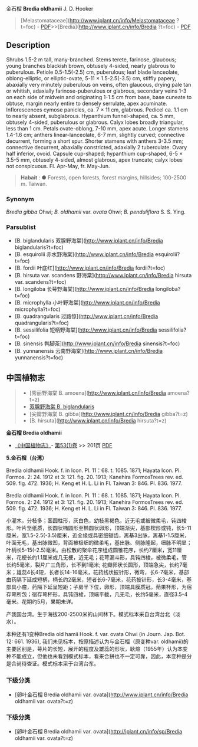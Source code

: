 金石榴 **Bredia oldhamii** J. D. Hooker

> [Melastomataceae](http://www.iplant.cn/info/Melastomataceae ?t=foc) - [PDF](http://iplant.cn/foc/pdf/Melastomataceae.pdf)>>[Bredia](http://www.iplant.cn/info/Bredia ?t=foc) - [PDF](http://www.iplant.cn/foc/pdf/Bredia.pdf)

## Description

Shrubs 1.5-2 m tall, many-branched. Stems terete, farinose, glaucous; young branches blackish brown, obtusely 4-sided, nearly glabrous to puberulous. Petiole 0.5-1.5(-2.5) cm, puberulous; leaf blade lanceolate, oblong-elliptic, or elliptic-ovate, 5-11 × 1.5-2.5(-3.5) cm, stiffly papery, abaxially very minutely puberulous on veins, often glaucous, drying pale tan or whitish, adaxially farinose-puberulous or glabrous, secondary veins 1-3 on each side of midvein and originating 1-1.5 cm from base, base cuneate to obtuse, margin nearly entire to densely serrulate, apex acuminate. Inflorescences cymose panicles, ca. 7 × 11 cm, glabrous. Pedicel ca. 1.1 cm to nearly absent, subglabrous. Hypanthium funnel-shaped, ca. 5 mm, obtusely 4-sided, puberulous or glabrous. Calyx lobes broadly triangular, less than 1 cm. Petals ovate-oblong, 7-10 mm, apex acute. Longer stamens 1.4-1.6 cm; anthers linear-lanceolate, 6-7 mm, slightly curved; connective decurrent, forming a short spur. Shorter stamens with anthers 3-3.5 mm; connective decurrent, abaxially constricted, adaxially 2 tuberculate. Ovary half inferior, ovoid. Capsule cup-shaped; hypanthium cup-shaped, 6-5 × 3.5-5 mm, obtusely 4-sided, almost glabrous, apex truncate; calyx lobes not conspicuous. Fl. Apr-May, fr. May-Jun.

> **Habait** : 
>● Forests, open forests, forest margins, hillsides; 100-2500 m. Taiwan.

### Synonym
*Bredia gibba* Ohwi; *B. oldhamii* var. *ovata* Ohwi; *B. penduliflora* S. S. Ying.

### Parsublist

* [B.  biglandularis  双腺野海棠](http://www.iplant.cn/info/Bredia biglandularis?t=foc)
* [B.  esquirolii  赤水野海棠](http://www.iplant.cn/info/Bredia esquirolii?t=foc)
* [B.  fordii  叶底红](http://www.iplant.cn/info/Bredia fordii?t=foc)
* [B.  hirsuta var. scandens  野海棠](http://www.iplant.cn/info/Bredia hirsuta var. scandens?t=foc)
* [B.  longiloba  长萼野海棠](http://www.iplant.cn/info/Bredia longiloba?t=foc)
* [B.  microphylla  小叶野海棠](http://www.iplant.cn/info/Bredia microphylla?t=foc)
* [B.  quadrangularis  过路惊](http://www.iplant.cn/info/Bredia quadrangularis?t=foc)
* [B.  sessilifolia  短柄野海棠](http://www.iplant.cn/info/Bredia sessilifolia?t=foc)
* [B.  sinensis  鸭脚茶](http://www.iplant.cn/info/Bredia sinensis?t=foc)
* [B.  yunnanensis  云南野海棠](http://www.iplant.cn/info/Bredia yunnanensis?t=foc)

## 中国植物志

> * [秀丽野海棠  B.  amoena](http://www.iplant.cn/info/Bredia amoena?t=z)
> * [双腺野海棠  B.  biglandularis](Bredia-biglandularis-双腺野海棠.md)
> * [尖瓣野海棠  B.  gibba](http://www.iplant.cn/info/Bredia gibba?t=z)
> * [B.  hirsuta](http://www.iplant.cn/info/Bredia hirsuta?t=z)

**金石榴 Bredia oldhamii**

* [《中国植物志》](http://www.iplant.cn/frps)- [第53(1)卷](http://www.iplant.cn/frps/vol/53(1)) >> 201页 [PDF](http://www.iplant.cn/frps/pdf/53(1)/201a.PDF)

**5.金石榴（台湾）**

Bredia oldhamii Hook. f. in Icon. Pl. 11：68. t. 1085. 1871; Hayata Icon. Pl. Formos. 2: 24. 1912 et 3: 121. fig. 20. 1913; Kanehira FormosTrees rev. ed. 509. fig. 472. 1936; H. Keng et H. L. Li in Fl. Taiwan 3: 846. Pl. 836. 1977.

Bredia oldhamii Hook. f. in Icon. Pl. 11：68. t. 1085. 1871; Hayata Icon. Pl. Formos. 2: 24. 1912 et 3: 121. fig. 20. 1913; Kanehira FormosTrees rev. ed. 509. fig. 472. 1936; H. Keng et H. L. Li in Fl. Taiwan 3: 846. Pl. 836. 1977.

小灌木，分枝多；茎圆柱形，灰白色，幼枝黑褐色，近无毛或被微柔毛，钝四棱形。叶片坚纸质，长圆状椭圆形至椭圆状卵形，顶端渐尖，基部楔形或钝，长5-11厘米，宽1.5-2.5(-3.5)厘米，近全缘或具密细锯齿，离基3出脉，离基1-1.5厘米，叶面无毛，基出脉微凹，背面被极细的微柔毛，基出脉、侧脉隆起，细脉不明显；叶柄长5-15(-2.5)毫米。由松散的聚伞花序组成圆锥花序，长约7厘米，宽11厘米，花梗长约1.1厘米或几无梗，近无毛；花萼漏斗形，具钝四棱，被微柔毛，管长约5毫米，裂片广三角形，长不到1毫米; 花瓣卵状长圆形，顶端急尖，长约7毫米；雄蕊4长4短，长者长14-16毫米，花药线状披针形，微弯，长6-7毫米，基部由药隔下延成短柄，柄长约2毫米，短者长6-7毫米，花药披针形，长3-4毫米，基部具小瘤，药隔下延呈短距；子房半下位，卵形，顶端具膜质冠。蒴果杯形，为宿存萼所包；宿存萼杯形，具钝四棱，顶端平截，几无毛，长约5毫米，直径3.5-4毫米。花期约5月，果期未详。

产我国台湾。生于海拔200-2500米的山间林下。模式标本采自台湾台北（淡水）。

本种还有1变种Bredia old hamii Hook. f. var. ovata Ohwi (in Journ. Jap. Bot. 12: 661. 1936), 我们未见标本，按原描述认为与金石榴（原变种var. oldhamii)的主要区别是，萼片的长短，展开的程度及雄蕊的形状，耿煊（1955年）认为本变种不能成立，但他也未看到模式标本，看来合拼也不一定可靠，因此，本变种是分是合尚待查证。模式标本采于台湾台东。

### 下级分类
* [卵叶金石榴  Bredia oldhamii var. ovata](http://www.iplant.cn/info/Bredia oldhamii var. ovata?t=z)

### 下级分类
* [卵叶金石榴  Bredia oldhamii var. ovata](http://iplant.cn/info/sp/Bredia oldhamii var. ovata?t=z)
